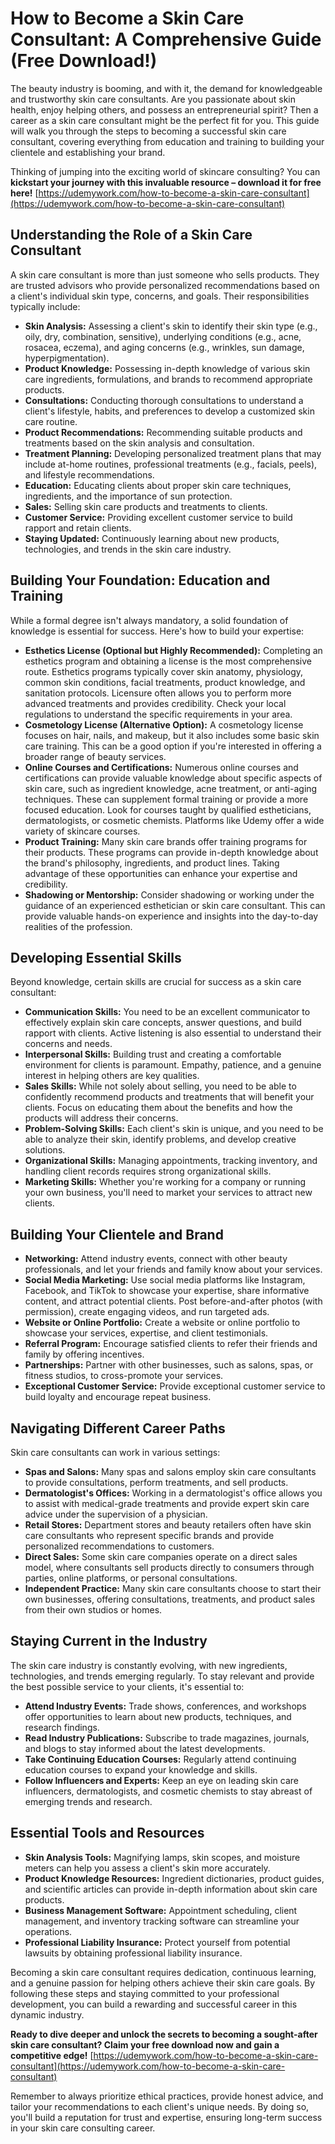 # How to Become a Skin Care Consultant: A Comprehensive Guide (Free Download!)

The beauty industry is booming, and with it, the demand for knowledgeable and trustworthy skin care consultants. Are you passionate about skin health, enjoy helping others, and possess an entrepreneurial spirit? Then a career as a skin care consultant might be the perfect fit for you. This guide will walk you through the steps to becoming a successful skin care consultant, covering everything from education and training to building your clientele and establishing your brand.

Thinking of jumping into the exciting world of skincare consulting? You can **kickstart your journey with this invaluable resource – download it for free here!**  [https://udemywork.com/how-to-become-a-skin-care-consultant](https://udemywork.com/how-to-become-a-skin-care-consultant)

## Understanding the Role of a Skin Care Consultant

A skin care consultant is more than just someone who sells products. They are trusted advisors who provide personalized recommendations based on a client's individual skin type, concerns, and goals. Their responsibilities typically include:

*   **Skin Analysis:** Assessing a client's skin to identify their skin type (e.g., oily, dry, combination, sensitive), underlying conditions (e.g., acne, rosacea, eczema), and aging concerns (e.g., wrinkles, sun damage, hyperpigmentation).
*   **Product Knowledge:** Possessing in-depth knowledge of various skin care ingredients, formulations, and brands to recommend appropriate products.
*   **Consultations:** Conducting thorough consultations to understand a client's lifestyle, habits, and preferences to develop a customized skin care routine.
*   **Product Recommendations:** Recommending suitable products and treatments based on the skin analysis and consultation.
*   **Treatment Planning:** Developing personalized treatment plans that may include at-home routines, professional treatments (e.g., facials, peels), and lifestyle recommendations.
*   **Education:** Educating clients about proper skin care techniques, ingredients, and the importance of sun protection.
*   **Sales:** Selling skin care products and treatments to clients.
*   **Customer Service:** Providing excellent customer service to build rapport and retain clients.
*   **Staying Updated:** Continuously learning about new products, technologies, and trends in the skin care industry.

## Building Your Foundation: Education and Training

While a formal degree isn't always mandatory, a solid foundation of knowledge is essential for success. Here's how to build your expertise:

*   **Esthetics License (Optional but Highly Recommended):** Completing an esthetics program and obtaining a license is the most comprehensive route. Esthetics programs typically cover skin anatomy, physiology, common skin conditions, facial treatments, product knowledge, and sanitation protocols.  Licensure often allows you to perform more advanced treatments and provides credibility.  Check your local regulations to understand the specific requirements in your area.
*   **Cosmetology License (Alternative Option):** A cosmetology license focuses on hair, nails, and makeup, but it also includes some basic skin care training. This can be a good option if you're interested in offering a broader range of beauty services.
*   **Online Courses and Certifications:** Numerous online courses and certifications can provide valuable knowledge about specific aspects of skin care, such as ingredient knowledge, acne treatment, or anti-aging techniques. These can supplement formal training or provide a more focused education. Look for courses taught by qualified estheticians, dermatologists, or cosmetic chemists. Platforms like Udemy offer a wide variety of skincare courses.
*   **Product Training:** Many skin care brands offer training programs for their products. These programs can provide in-depth knowledge about the brand's philosophy, ingredients, and product lines. Taking advantage of these opportunities can enhance your expertise and credibility.
*   **Shadowing or Mentorship:** Consider shadowing or working under the guidance of an experienced esthetician or skin care consultant. This can provide valuable hands-on experience and insights into the day-to-day realities of the profession.

## Developing Essential Skills

Beyond knowledge, certain skills are crucial for success as a skin care consultant:

*   **Communication Skills:**  You need to be an excellent communicator to effectively explain skin care concepts, answer questions, and build rapport with clients. Active listening is also essential to understand their concerns and needs.
*   **Interpersonal Skills:** Building trust and creating a comfortable environment for clients is paramount.  Empathy, patience, and a genuine interest in helping others are key qualities.
*   **Sales Skills:** While not solely about selling, you need to be able to confidently recommend products and treatments that will benefit your clients.  Focus on educating them about the benefits and how the products will address their concerns.
*   **Problem-Solving Skills:** Each client's skin is unique, and you need to be able to analyze their skin, identify problems, and develop creative solutions.
*   **Organizational Skills:** Managing appointments, tracking inventory, and handling client records requires strong organizational skills.
*   **Marketing Skills:**  Whether you're working for a company or running your own business, you'll need to market your services to attract new clients.

## Building Your Clientele and Brand

*   **Networking:** Attend industry events, connect with other beauty professionals, and let your friends and family know about your services.
*   **Social Media Marketing:** Use social media platforms like Instagram, Facebook, and TikTok to showcase your expertise, share informative content, and attract potential clients. Post before-and-after photos (with permission), create engaging videos, and run targeted ads.
*   **Website or Online Portfolio:** Create a website or online portfolio to showcase your services, expertise, and client testimonials.
*   **Referral Program:** Encourage satisfied clients to refer their friends and family by offering incentives.
*   **Partnerships:** Partner with other businesses, such as salons, spas, or fitness studios, to cross-promote your services.
*   **Exceptional Customer Service:** Provide exceptional customer service to build loyalty and encourage repeat business.

## Navigating Different Career Paths

Skin care consultants can work in various settings:

*   **Spas and Salons:** Many spas and salons employ skin care consultants to provide consultations, perform treatments, and sell products.
*   **Dermatologist's Offices:** Working in a dermatologist's office allows you to assist with medical-grade treatments and provide expert skin care advice under the supervision of a physician.
*   **Retail Stores:** Department stores and beauty retailers often have skin care consultants who represent specific brands and provide personalized recommendations to customers.
*   **Direct Sales:** Some skin care companies operate on a direct sales model, where consultants sell products directly to consumers through parties, online platforms, or personal consultations.
*   **Independent Practice:** Many skin care consultants choose to start their own businesses, offering consultations, treatments, and product sales from their own studios or homes.

## Staying Current in the Industry

The skin care industry is constantly evolving, with new ingredients, technologies, and trends emerging regularly. To stay relevant and provide the best possible service to your clients, it's essential to:

*   **Attend Industry Events:** Trade shows, conferences, and workshops offer opportunities to learn about new products, techniques, and research findings.
*   **Read Industry Publications:** Subscribe to trade magazines, journals, and blogs to stay informed about the latest developments.
*   **Take Continuing Education Courses:** Regularly attend continuing education courses to expand your knowledge and skills.
*   **Follow Influencers and Experts:** Keep an eye on leading skin care influencers, dermatologists, and cosmetic chemists to stay abreast of emerging trends and research.

## Essential Tools and Resources

*   **Skin Analysis Tools:**  Magnifying lamps, skin scopes, and moisture meters can help you assess a client's skin more accurately.
*   **Product Knowledge Resources:**  Ingredient dictionaries, product guides, and scientific articles can provide in-depth information about skin care products.
*   **Business Management Software:**  Appointment scheduling, client management, and inventory tracking software can streamline your operations.
*   **Professional Liability Insurance:** Protect yourself from potential lawsuits by obtaining professional liability insurance.

Becoming a skin care consultant requires dedication, continuous learning, and a genuine passion for helping others achieve their skin care goals. By following these steps and staying committed to your professional development, you can build a rewarding and successful career in this dynamic industry.

**Ready to dive deeper and unlock the secrets to becoming a sought-after skin care consultant? Claim your free download now and gain a competitive edge!** [https://udemywork.com/how-to-become-a-skin-care-consultant](https://udemywork.com/how-to-become-a-skin-care-consultant)

Remember to always prioritize ethical practices, provide honest advice, and tailor your recommendations to each client's unique needs. By doing so, you'll build a reputation for trust and expertise, ensuring long-term success in your skin care consulting career.
